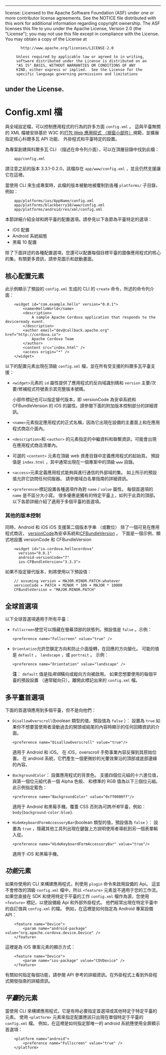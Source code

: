 * * *

license: Licensed to the Apache Software Foundation (ASF) under one or more contributor license agreements. See the NOTICE file distributed with this work for additional information regarding copyright ownership. The ASF licenses this file to you under the Apache License, Version 2.0 (the "License"); you may not use this file except in compliance with the License. You may obtain a copy of the License at

           http://www.apache.org/licenses/LICENSE-2.0
    
         Unless required by applicable law or agreed to in writing,
         software distributed under the License is distributed on an
         "AS IS" BASIS, WITHOUT WARRANTIES OR CONDITIONS OF ANY
         KIND, either express or implied.  See the License for the
         specific language governing permissions and limitations
    

## under the License.

# Config.xml 檔

與全域設定檔，可以控制應用程式的行為的許多方面 `config.xml` 。 這與平臺無關的 XML 檔被安排基於 W3C 的[打包 Web 應用程式 （視窗小部件）][1]規範，並擴展指定核心科爾多瓦 API 功能、 外掛程式和平臺特定的設置。

 [1]: http://www.w3.org/TR/widgets/

為專案創建與科爾多瓦 CLI （描述在命令列介面），可以在頂層目錄中找到此檔：

        app/config.xml
    

請注意之前的版本 3.3.1-0.2.0，該檔存在 `app/www/config.xml` ，並且仍然支援讓它在這裡。

當使用 CLI 來生成專案時，此檔的版本被動地被覆制到各種 `platforms/` 子目錄，例如：

        app/platforms/ios/AppName/config.xml
        app/platforms/blackberry10/www/config.xml
        app/platforms/android/res/xml/config.xml
    

本節詳細介紹全球和跨平臺的配置選項。請參見以下各節為平臺特定的選項：

*   iOS 配置
*   Android 系統組態
*   黑莓 10 配置

除了下面詳述的各種配置選項，您還可以配置每個目標平臺的圖像應用程式的核心的集。有關更多資訊，請參見圖示和啟動畫面。

## 核心配置元素

此示例顯示了預設的 `config.xml` 生成的 CLI 的 `create` 命令，所述的命令列介面：

        <widget id="com.example.hello" version="0.0.1">
            <name>HelloWorld</name>
            <description>
                A sample Apache Cordova application that responds to the deviceready event.
            </description>
            <author email="dev@callback.apache.org" href="http://cordova.io">
                Apache Cordova Team
            </author>
            <content src="index.html" />
            <access origin="*" />
        </widget>
    

以下的配置元素出現在頂級 `config.xml` 檔，並在所有受支援的科爾多瓦平臺支援：

*   `<widget>`元素的 `id` 屬性提供了應用程式的反向域識別碼和 `version` 主要/次要/修補程式符號表示其完整版本號碼。
    
    小部件標記也可以指定替代版本，即 versionCode 為安卓系統和 CFBundleVersion 的 iOS 的屬性。請參閱下面的附加版本控制部分的詳細資訊。

*   `<name>`元素指定應用程式的正式名稱，因為它出現在設備的主畫面上和在應用程式商店介面內。

*   `<description>`和 `<author>` 的元素指定的中繼資料和聯繫資訊，可能會出現在應用程式商店清單內。

*   可選的 `<content>` 元素在頂級 web 資產目錄中定義應用程式的起始頁。 預設值是 `index.html` ，其中通常出現在一個專案中的頂級 `www` 目錄。

*   `<access>`元素定義應用程式能夠與進行通信的外部域的集。 如上所示的預設值允許它訪問任何伺服器。 請參閱域白名單指南的詳細資訊。

*   `<preference>`標記設置各種選項作為對 `name` / `value` 屬性。 每個首選項的 `name` 是不區分大小寫。 很多優惠是獨有的特定平臺上，如列于此頁的頂部。 以下各節詳細介紹了適用于多個平臺的首選項。

### 其他的版本控制

同時，Android 和 iOS iOS 支援第二個版本字串 （或數位） 除了一個可見在應用程式商店， [versionCode][2]為安卓系統和[CFBundleVersion][3] 。 下面是一個示例，顯式地設置 versionCode 和 CFBundleVersion

 [2]: http://developer.android.com/tools/publishing/versioning.html
 [3]: http://stackoverflow.com/questions/4933093/cfbundleversion-in-the-info-plist-upload-error

        <widget id="io.cordova.hellocordova"
          version="0.0.1"
          android-versionCode="7"
          ios-CFBundleVersion="3.3.3">
    

如果不指定替代版本，則將使用以下預設值：

        // assuming version = MAJOR.MINOR.PATCH-whatever
        versionCode = PATCH + MINOR * 100 + MAJOR * 10000
        CFBundleVersion = "MAJOR.MINOR.PATCH"
    

## 全球首選項

以下全球首選項適用于所有平臺：

*   `Fullscreen`使您可以隱藏在螢幕頂部的狀態列。預設值是 `false` 。示例：
    
        <preference name="Fullscreen" value="true" />
        

*   `Orientation`允許您鎖定方向和防止介面旋轉，在回應的方向變化。 可能的值是 `default` ， `landscape` ，或 `portrait` 。 示例：
    
        <preference name="Orientation" value="landscape" />
        
    
    **注**： `default` 值是指*兩個*橫向或縱向方向被啟用。 如果您想要使用的每個平臺的預設設置 （通常縱向只），離開此標記出來的 `config.xml` 檔。

## 多平臺首選項

下面的首選項應用到多個平臺，但不是向他們：

*   `DisallowOverscroll`(boolean 類型的值，預設值為 `false` ）： 設置為 `true` 如果你不想要當使用者滾動過去的開頭或結尾的內容時顯示的任何回饋資訊的介面。
    
        <preference name="DisallowOverscroll" value="true"/>
        
    
    適用于 Android 和 iOS。 在 iOS，overscroll 手勢事業內容反彈到其原始位置。 在 android 系統，它們產生一個更微妙的光暈效果沿的頂部或底部邊緣的內容。

*   `BackgroundColor`： 設置應用程式的背景色。 支援四個位元組的十六進位值，與第一個位元組代表一個 Alpha 色板、 和標準的 RGB 值為以下三個位元組。 此示例指定藍色：
    
        <preference name="BackgroundColor" value="0xff0000ff"/>
        
    
    適用于 Android 和黑莓手機。覆蓋 CSS 否則為可跨*所有*平臺，例如：`body{background-color:blue}`.

*   `HideKeyboardFormAccessoryBar`(boolean 類型的值，預設值為 `false` ）： 設置為 `true` ，隱藏其他工具列出現在鍵盤上方説明使用者導航到另一個表單輸入從。
    
        <preference name="HideKeyboardFormAccessoryBar" value="true"/>
        
    
    適用于 iOS 和黑莓手機。

## *功能*元素

如果你使用的 CLI 來構建應用程式，則使用 `plugin` 命令來啟用設備的 Api。 這並不會修改的頂級 `config.xml` 檔中，所以 `<feature>` 元素並不適用于您的工作流。 如果您直接在 SDK 和使用特定于平臺的工作 `config.xml` 檔作為源，您使用 `<feature>` 標記，以使設備級 Api 和外部外掛程式。 他們經常出現在特定平臺中的自訂值與 `config.xml` 的檔。 例如，在這裡是如何指定為 Android 專案設備 API：

        <feature name="Device">
            <param name="android-package" value="org.apache.cordova.device.Device" />
        </feature>
    

這裡是為 iOS 專案元素的顯示方式：

        <feature name="Device">
            <param name="ios-package" value="CDVDevice" />
        </feature>
    

有關如何指定每個功能，請參閱 API 參考的詳細資訊。在外掛程式上看到外掛程式開發指南的詳細資訊。

## *平臺*的元素

當使用 CLI 來構建應用程式，它是有時必要指定首選項或其他特定于特定平臺的元素。 使用 `<platform>` 元素來指定配置應該只出現在單個特定于平臺的 `config.xml` 檔。 例如，在這裡是如何指定那唯一的 android 系統應使用全屏顯示首選項：

        <platform name="android">
            <preference name="Fullscreen" value="true" />
        </platform>